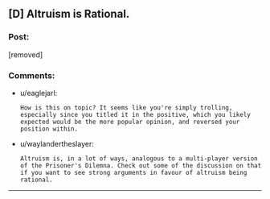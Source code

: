 ## [D] Altruism is Rational.

### Post:

[removed]

### Comments:

- u/eaglejarl:
  ```
  How is this on topic? It seems like you're simply trolling, especially since you titled it in the positive, which you likely expected would be the more popular opinion, and reversed your position within.
  ```

- u/waylandertheslayer:
  ```
  Altruism is, in a lot of ways, analogous to a multi-player version of the Prisoner's Dilemna. Check out some of the discussion on that if you want to see strong arguments in favour of altruism being rational.
  ```

---

